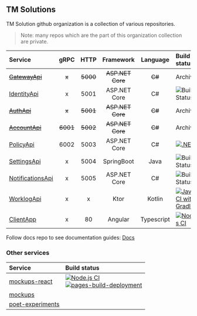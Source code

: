 ## TM Solutions

TM Solution github organization is a collection of various repositories.

> Note: many repos which are the part of this organization collection are private. 

| Service          |   gRPC   |   HTTP   |       Framework       | Language | Build status |
| :--------------- | :------: | :------: | :--------------: | :------: | :--- |
| ~~[GatewayApi](https://github.com/itsbibeksaini/GatewayApi)~~       |    ~~x~~     |   ~~5000~~   |   ~~ASP.NET Core~~   |    ~~C#~~    | Archived |
| [IdentityApi](https://github.com/itsbibeksaini/IdentityApi)      |    x     |   5001   |   ASP.NET Core   |    C#    | ![Build Status](https://github.com/TMExperimentals/IdentityApi/actions/workflows/dotnet.yml/badge.svg) |
| ~~[AuthApi](https://github.com/itsbibeksaini/AuthApi)~~      |  ~~x~~   | ~~5001~~ | ~~ASP.NET Core~~ |  ~~C#~~  | Archived |
| ~~[AccountApi](https://github.com/itsbibeksaini/AccountApi)~~   | ~~6001~~ | ~~5002~~ | ~~ASP.NET Core~~ |  ~~C#~~  | Archived |
| [PolicyApi](https://github.com/itsbibeksaini/PolicyApi)        |   6002   |   5003   |   ASP.NET Core   |    C#    | [![.NET](https://github.com/TMExperimentals/PolicyApi/actions/workflows/dotnet.yml/badge.svg)](https://github.com/TMExperimentals/PolicyApi/actions/workflows/dotnet.yml) | 
| [SettingsApi](https://github.com/itsbibeksaini/SettingsApi)      |    x     |   5004   |    SpringBoot    |   Java   | ![Build Status](https://github.com/TMExperimentals/SettingsApi/actions/workflows/gradle.yml/badge.svg) | 
| [NotificationsApi](https://github.com/itsbibeksaini/NotificationApi) |    x     |   5005   |   ASP.NET Core   |    C#    | ![Build Status](https://github.com/TMExperimentals/NotificationApi/actions/workflows/dotnet.yml/badge.svg) |
| [WorklogApi](https://github.com/TMExperimentals/WorklogApi) | x | x | Ktor | Kotlin | [![Java CI with Gradle](https://github.com/TMExperimentals/WorklogApi/actions/workflows/gradle.yml/badge.svg)](https://github.com/TMExperimentals/WorklogApi/actions/workflows/gradle.yml) |
| [ClientApp](https://github.com/itsbibeksaini/ClientApp) | x | 80 | Angular | Typescript | [![Node.js CI](https://github.com/TMExperimentals/ClientApp/actions/workflows/node.js.yml/badge.svg)](https://github.com/TMExperimentals/ClientApp/actions/workflows/node.js.yml) |

Follow docs repo to see documentation guides: [Docs](https://github.com/TMExperimentals/docs)

### Other services

| Service | Build status |
| :------ | :----------- |
| [mockups-react](https://github.com/TMExperimentals/mockups-react) | [![Node.js CI](https://github.com/TMExperimentals/mockups-react/actions/workflows/node.js.yml/badge.svg)](https://github.com/TMExperimentals/mockups-react/actions/workflows/node.js.yml) <br/> [![pages-build-deployment](https://github.com/TMExperimentals/mockups-react/actions/workflows/pages/pages-build-deployment/badge.svg)](https://github.com/TMExperimentals/mockups-react/actions/workflows/pages/pages-build-deployment) |
| [mockups](https://github.com/TMExperimentals/mockups) |
| [poet-experiments](https://github.com/TMExperimentals/poet-experiments) |
